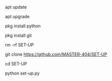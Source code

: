 apt update

apt upgrade

pkg install python

pkg install git

rm -rf SET-UP

git clone https://github.com/MASTER-404/SET-UP

cd SET-UP

python set-up.py
